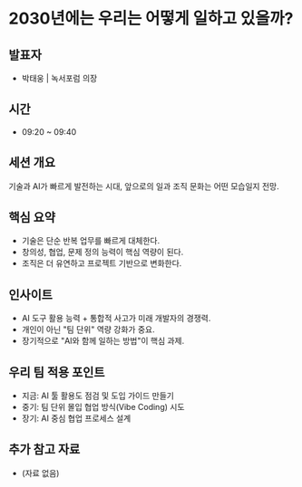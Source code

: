 # 2030년에는 우리는 어떻게 일하고 있을까?

## 발표자

- 박태웅 | 녹서포럼 의장

## 시간

- 09:20 ~ 09:40

## 세션 개요

기술과 AI가 빠르게 발전하는 시대, 앞으로의 일과 조직 문화는 어떤 모습일지 전망.

## 핵심 요약

- 기술은 단순 반복 업무를 빠르게 대체한다.
- 창의성, 협업, 문제 정의 능력이 핵심 역량이 된다.
- 조직은 더 유연하고 프로젝트 기반으로 변화한다.

## 인사이트

- AI 도구 활용 능력 + 통합적 사고가 미래 개발자의 경쟁력.
- 개인이 아닌 "팀 단위" 역량 강화가 중요.
- 장기적으로 "AI와 함께 일하는 방법"이 핵심 과제.

## 우리 팀 적용 포인트

- 지금: AI 툴 활용도 점검 및 도입 가이드 만들기
- 중기: 팀 단위 몰입 협업 방식(Vibe Coding) 시도
- 장기: AI 중심 협업 프로세스 설계

## 추가 참고 자료

- (자료 없음)
